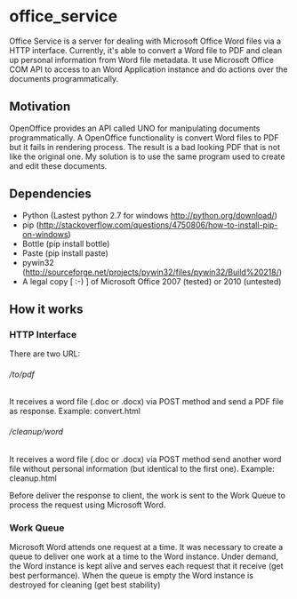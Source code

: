office_service
==============

Office Service is a server for dealing with Microsoft Office Word files via a HTTP interface. Currently, it's able to convert a Word file to PDF and clean up personal information from Word file metadata. It use Microsoft Office COM API to access to an Word Application instance and do actions over the documents programmatically.

Motivation
------------

OpenOffice provides an API called UNO for manipulating documents programmatically. A OpenOffice functionality is convert Word files to PDF but it fails in rendering process. The result is a bad looking PDF that is not like the original one. My solution is to use the same program used to create and edit these documents.

Dependencies
------------

* Python (Lastest python 2.7 for windows http://python.org/download/)
* pip (http://stackoverflow.com/questions/4750806/how-to-install-pip-on-windows)
* Bottle (pip install bottle)
* Paste (pip install paste)
* pywin32 (http://sourceforge.net/projects/pywin32/files/pywin32/Build%20218/)
* A legal copy [ :-) ] of Microsoft Office 2007 (tested) or 2010 (untested)

How it works
------------

### HTTP Interface
There are two URL:
###### /to/pdf 
It receives a word file (.doc or .docx) via POST method and send a PDF file as response. Example: convert.html
###### /cleanup/word
It receives a word file (.doc or .docx) via POST method send another word file without personal information (but identical to the first one). Example: cleanup.html

Before deliver the response to client, the work is sent to the Work Queue to process the request using Microsoft Word.

### Work Queue
Microsoft Word attends one request at a time. It was necessary to create a queue to deliver one work at a time to the Word instance. Under demand, the Word instance is kept alive and serves each request that it receive (get best performance). When the queue is empty the Word instance is destroyed for cleaning (get best stability)
